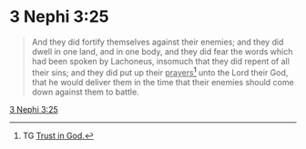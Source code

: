 # 3 Nephi 3:25

> And they did fortify themselves against their enemies; and they did dwell in one land, and in one body, and they did fear the words which had been spoken by Lachoneus, insomuch that they did repent of all their sins; and they did put up their <u>prayers</u>[^a] unto the Lord their God, that he would deliver them in the time that their enemies should come down against them to battle.

[3 Nephi 3:25](https://www.churchofjesuschrist.org/study/scriptures/bofm/3-ne/3?lang=eng&id=p25#p25)


[^a]: TG [Trust in God.](https://www.churchofjesuschrist.org/study/scriptures/tg/trust-in-god?lang=eng)
